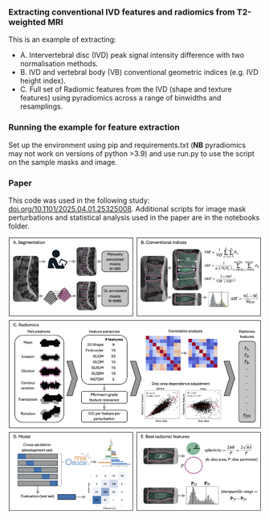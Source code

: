 ### Extracting conventional IVD features and radiomics from T2-weighted MRI
This is an example of extracting:
- A. Intervertebral disc (IVD) peak signal intensity difference with two normalisation methods.
- B. IVD and vertebral body (VB) conventional geometric indices (e.g. IVD height index).
- C. Full set of Radiomic features from the IVD (shape and texture features) using pyradiomics across a range of binwidths and resamplings. 

### Running the example for feature extraction
Set up the environment using pip and requirements.txt (**NB** pyradiomics may not work on versions of python >3.9) and use run.py to use the script on the sample masks and image. 

### Paper
This code was used in the following study: [doi.org/10.1101/2025.04.01.25325008](https://doi.org/10.1101/2025.04.01.25325008). Additional scripts for image mask perturbations and statistical analysis used in the paper are in the notebooks folder. 

![](figure.png)
